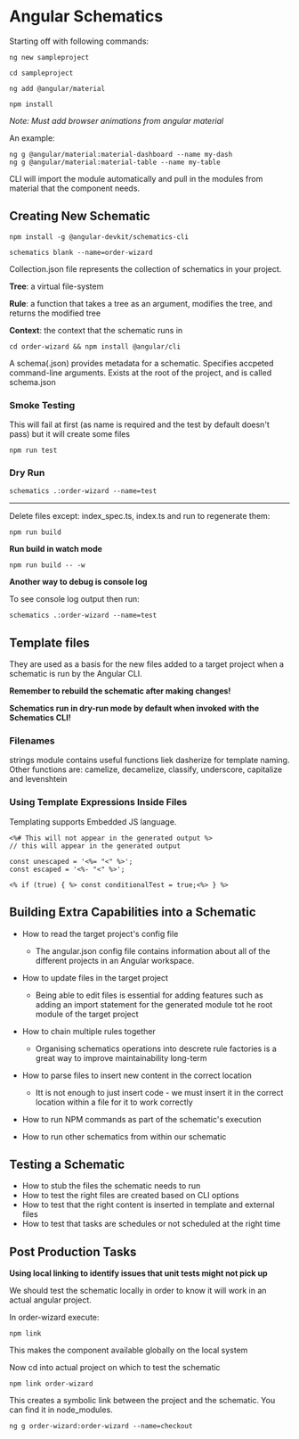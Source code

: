 # Angular Schematics

Starting off with following commands:

```
ng new sampleproject

cd sampleproject

ng add @angular/material

npm install
```

_Note: Must add browser animations from angular material_

An example:

```
ng g @angular/material:material-dashboard --name my-dash
ng g @angular/material:material-table --name my-table
```

CLI will import the module automatically and pull in the modules from material that the component needs.

## Creating New Schematic

```
npm install -g @angular-devkit/schematics-cli

schematics blank --name=order-wizard
```

Collection.json file represents the collection of schematics in your project.

**Tree**: a virtual file-system

**Rule**: a function that takes a tree as an argument, modifies the tree, and returns the modified tree

**Context**: the context that the schematic runs in

```
cd order-wizard && npm install @angular/cli
```

A schema(.json) provides metadata for a schematic.
Specifies accpeted command-line arguments.
Exists at the root of the project, and is called schema.json

### Smoke Testing

This will fail at first (as name is required and the test by default doesn't pass) but it will create some files

```
npm run test
```

### Dry Run

```
schematics .:order-wizard --name=test
```

---

Delete files except: index_spec.ts, index.ts and run to regenerate them:

```
npm run build
```

**Run build in watch mode**

```
npm run build -- -w
```

**Another way to debug is console log**

To see console log output then run:

```
schematics .:order-wizard --name=test
```

## Template files

They are used as a basis for the new files added to a target project when a schematic is run by the Angular CLI.

**Remember to rebuild the schematic after making changes!**

**Schematics run in dry-run mode by default when invoked with the Schematics CLI!**

### Filenames

strings module contains useful functions liek dasherize for template naming. Other functions are: camelize, decamelize, classify, underscore, capitalize and levenshtein

### Using Template Expressions Inside Files

Templating supports Embedded JS language.

```
<%# This will not appear in the generated output %>
// this will appear in the generated output

const unescaped = '<%= "<" %>';
const escaped = '<%- "<" %>';

<% if (true) { %> const conditionalTest = true;<%> } %>
```

## Building Extra Capabilities into a Schematic

- How to read the target project's config file

  - The angular.json config file contains information about all of the different projects in an Angular workspace.

- How to update files in the target project

  - Being able to edit files is essential for adding features such as adding an import statement for the generated module tot he root module of the target project

- How to chain multiple rules together

  - Organising schematics operations into descrete rule factories is a great way to improve maintainability long-term

- How to parse files to insert new content in the correct location

  - Itt is not enough to just insert code - we must insert it in the correct location within a file for it to work correctly

- How to run NPM commands as part of the schematic's execution

- How to run other schematics from within our schematic

## Testing a Schematic

- How to stub the files the schematic needs to run
- How to test the right files are created based on CLI options
- How to test that the right content is inserted in template and external files
- How to test that tasks are schedules or not scheduled at the right time

## Post Production Tasks

**Using local linking to identify issues that unit tests might not pick up**

We should test the schematic locally in order to know it will work in an actual angular project.

In order-wizard execute:

```
npm link
```

This makes the component available globally on the local system

Now cd into actual project on which to test the schematic

```
npm link order-wizard
```

This creates a symbolic link between the project and the schematic. You can find it in node_modules.

```
ng g order-wizard:order-wizard --name=checkout
```
